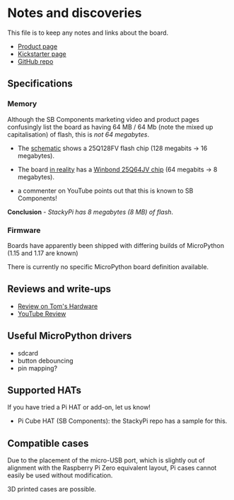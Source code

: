 # Notes and discoveries

This file is to keep any notes and links about the board.

- [Product page](https://shop.sb-components.co.uk/products/stackypi?_pos=1&_sid=7ecd982d7&_ss=r)
- [Kickstarter page](https://www.kickstarter.com/projects/1415622428/pico-zero-rp2040-pico-based-board-on-pi-zero-form-factor)
- [GitHub repo](https://github.com/sbcshop/StackyPi)

## Specifications

### Memory

Although the SB Components marketing video and product pages confusingly list the board as having 64 MB / 64 Mb (note the mixed up capitalisation) of flash, this is *not 64 megabytes*.

- The [schematic](https://cdn.shopify.com/s/files/1/1217/2104/files/StackyPi-Schematic-File.pdf?v=1649228172) shows a 25Q128FV flash chip (128 megabits -> 16 megabytes).
- The board [in reality](images/flash.jpeg) has a [Winbond 25Q64JV chip](https://www.winbond.com/hq/product/code-storage-flash-memory/serial-nor-flash/?__locale=en&partNo=W25Q64JV) (64 megabits -> 8 megabytes).

- a commenter on YouTube points out that this is known to SB Components!

**Conclusion** - *StackyPi has 8 megabytes (8 MB) of flash*.

### Firmware

Boards have apparently been shipped with differing builds of MicroPython (1.15 and 1.17 are known)

There is currently no specific MicroPython board definition available.

## Reviews and write-ups

- [Review on Tom's Hardware](https://www.tomshardware.com/reviews/sb-components-stackypi)
- [YouTube Review](https://www.youtube.com/watch?v=6nFzbBchgRI)

## Useful MicroPython drivers

- sdcard
- button debouncing
- pin mapping?

## Supported HATs

If you have tried a Pi HAT or add-on, let us know!

- Pi Cube HAT (SB Components): the StackyPi repo has a sample for this.

## Compatible cases

Due to the placement of the micro-USB port, which is slightly out of alignment with the Raspberry Pi Zero equivalent layout, Pi cases cannot easily be used without modification.

3D printed cases are possible.

